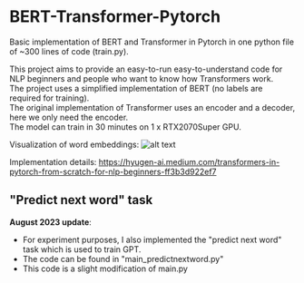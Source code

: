 # BERT-Transformer-Pytorch
Basic implementation of BERT and Transformer in Pytorch in one python file of ~300 lines of code (train.py).  
  
This project aims to provide an easy-to-run easy-to-understand code for NLP beginners and people who want to know how Transformers work.  
The project uses a simplified implementation of BERT (no labels are required for training).  
The original implementation of Transformer uses an encoder and a decoder, here we only need the encoder.  
The model can train in 30 minutes on 1 x RTX2070Super GPU.  
  
Visualization of word embeddings:
![alt text](https://miro.medium.com/max/3000/1*tyabpnOIHPhl1ZoQQuSfvw.png)


Implementation details: https://hyugen-ai.medium.com/transformers-in-pytorch-from-scratch-for-nlp-beginners-ff3b3d922ef7

## "Predict next word" task

**August 2023 update**: 
- For experiment purposes, I also implemented the "predict next word" task which is used to train GPT.
- The code can be found in "main_predictnextword.py"
- This code is a slight modification of main.py

